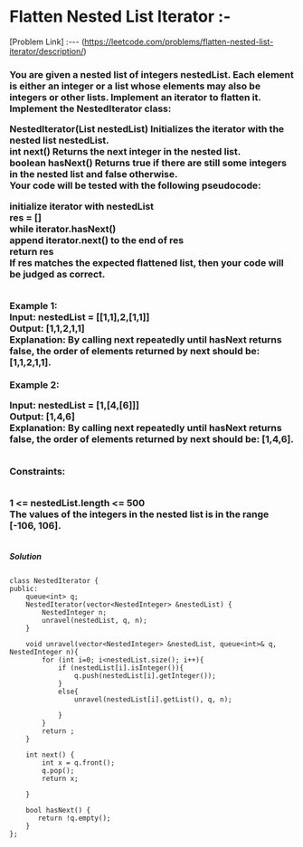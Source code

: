 # Flatten Nested List Iterator :-

[Problem Link] :--- (https://leetcode.com/problems/flatten-nested-list-iterator/description/)

<h3>
You are given a nested list of integers nestedList. Each element is either an integer or a list whose elements may also be integers or other lists. Implement an iterator to flatten it.
<br>
Implement the NestedIterator class:<br>

NestedIterator(List<NestedInteger> nestedList) Initializes the iterator with the nested list nestedList.<br>
int next() Returns the next integer in the nested list.<br>
boolean hasNext() Returns true if there are still some integers in the nested list and false otherwise.<br>
Your code will be tested with the following pseudocode:<br>

initialize iterator with nestedList<br>
res = []<br>
while iterator.hasNext()<br>
    append iterator.next() to the end of res<br>
return res<br>
If res matches the expected flattened list, then your code will be judged as correct.<br><br>

Example 1:<br>
Input: nestedList = [[1,1],2,[1,1]]<br>
Output: [1,1,2,1,1]<br>
Explanation: By calling next repeatedly until hasNext returns false, the order of elements returned by next should be: [1,1,2,1,1].<br><br>
Example 2:<br>

Input: nestedList = [1,[4,[6]]]<br>
Output: [1,4,6]<br>
Explanation: By calling next repeatedly until hasNext returns false, the order of elements returned by next should be: [1,4,6].<br><br>
 

Constraints:<br><br>

1 <= nestedList.length <= 500<br>
The values of the integers in the nested list is in the range [-106, 106].<br><br>
  
</h3>

***Solution***

```

class NestedIterator {
public:
    queue<int> q;
    NestedIterator(vector<NestedInteger> &nestedList) {
        NestedInteger n;
        unravel(nestedList, q, n);
    }
    
    void unravel(vector<NestedInteger> &nestedList, queue<int>& q, NestedInteger n){
        for (int i=0; i<nestedList.size(); i++){
            if (nestedList[i].isInteger()){
                q.push(nestedList[i].getInteger());
            }
            else{
                unravel(nestedList[i].getList(), q, n);
                
            }
        }
        return ;
    }
    
    int next() {
        int x = q.front();
        q.pop();
        return x;
        
    }
    
    bool hasNext() {
       return !q.empty();        
    }
};

```
